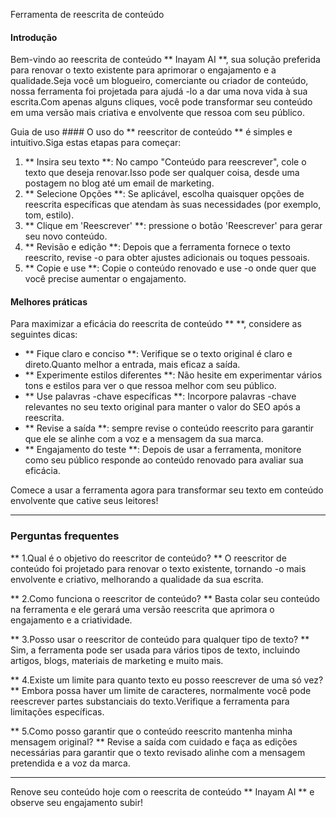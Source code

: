 Ferramenta de reescrita de conteúdo

#### Introdução
Bem-vindo ao reescrita de conteúdo ** Inayam AI **, sua solução preferida para renovar o texto existente para aprimorar o engajamento e a qualidade.Seja você um blogueiro, comerciante ou criador de conteúdo, nossa ferramenta foi projetada para ajudá -lo a dar uma nova vida à sua escrita.Com apenas alguns cliques, você pode transformar seu conteúdo em uma versão mais criativa e envolvente que ressoa com seu público.

Guia de uso ####
O uso do ** reescritor de conteúdo ** é simples e intuitivo.Siga estas etapas para começar:

1. ** Insira seu texto **: No campo "Conteúdo para reescrever", cole o texto que deseja renovar.Isso pode ser qualquer coisa, desde uma postagem no blog até um email de marketing.
2. ** Selecione Opções **: Se aplicável, escolha quaisquer opções de reescrita específicas que atendam às suas necessidades (por exemplo, tom, estilo).
3. ** Clique em 'Reescrever' **: pressione o botão 'Reescrever' para gerar seu novo conteúdo.
4. ** Revisão e edição **: Depois que a ferramenta fornece o texto reescrito, revise -o para obter ajustes adicionais ou toques pessoais.
5. ** Copie e use **: Copie o conteúdo renovado e use -o onde quer que você precise aumentar o engajamento.

#### Melhores práticas
Para maximizar a eficácia do reescrita de conteúdo ** **, considere as seguintes dicas:

- ** Fique claro e conciso **: Verifique se o texto original é claro e direto.Quanto melhor a entrada, mais eficaz a saída.
- ** Experimente estilos diferentes **: Não hesite em experimentar vários tons e estilos para ver o que ressoa melhor com seu público.
- ** Use palavras -chave específicas **: Incorpore palavras -chave relevantes no seu texto original para manter o valor do SEO após a reescrita.
- ** Revise a saída **: sempre revise o conteúdo reescrito para garantir que ele se alinhe com a voz e a mensagem da sua marca.
- ** Engajamento do teste **: Depois de usar a ferramenta, monitore como seu público responde ao conteúdo renovado para avaliar sua eficácia.

Comece a usar a ferramenta agora para transformar seu texto em conteúdo envolvente que cative seus leitores!

----

### Perguntas frequentes

** 1.Qual é o objetivo do reescritor de conteúdo? **
O reescritor de conteúdo foi projetado para renovar o texto existente, tornando -o mais envolvente e criativo, melhorando a qualidade da sua escrita.

** 2.Como funciona o reescritor de conteúdo? **
Basta colar seu conteúdo na ferramenta e ele gerará uma versão reescrita que aprimora o engajamento e a criatividade.

** 3.Posso usar o reescritor de conteúdo para qualquer tipo de texto? **
Sim, a ferramenta pode ser usada para vários tipos de texto, incluindo artigos, blogs, materiais de marketing e muito mais.

** 4.Existe um limite para quanto texto eu posso reescrever de uma só vez? **
Embora possa haver um limite de caracteres, normalmente você pode reescrever partes substanciais do texto.Verifique a ferramenta para limitações específicas.

** 5.Como posso garantir que o conteúdo reescrito mantenha minha mensagem original? **
Revise a saída com cuidado e faça as edições necessárias para garantir que o texto revisado alinhe com a mensagem pretendida e a voz da marca.

----

Renove seu conteúdo hoje com o reescrita de conteúdo ** Inayam AI ** e observe seu engajamento subir!